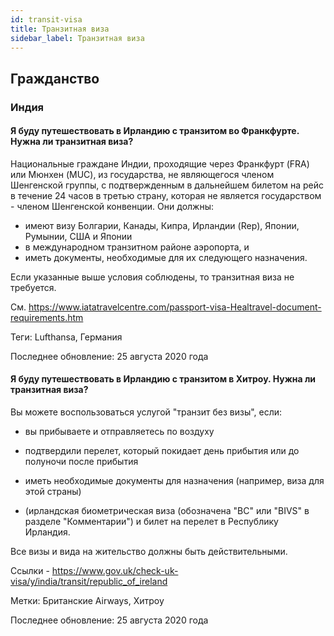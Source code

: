 ```yaml
---
id: transit-visa
title: Транзитная виза
sidebar_label: Транзитная виза
---
```


## Гражданство

### Индия

#### **Я буду путешествовать в Ирландию с транзитом во Франкфурте. Нужна ли транзитная виза?**

Национальные граждане Индии, проходящие через Франкфурт (FRA) или Мюнхен (MUC), из государства, не являющегося членом Шенгенской группы, с подтвержденным в дальнейшем билетом на рейс в течение 24 часов в третью страну, которая не является государством - членом Шенгенской конвенции. Они должны:
- имеют визу Болгарии, Канады, Кипра, Ирландии (Rep), Японии, Румынии, США и Японии
- в международном транзитном районе аэропорта, и
- иметь документы, необходимые для их следующего назначения.

Если указанные выше условия соблюдены, то транзитная виза не требуется.

См. https://www.iatatravelcentre.com/passport-visa-Healtravel-document-requirements.htm

Теги: Lufthansa, Германия

Последнее обновление: 25 августа 2020 года

#### **Я буду путешествовать в Ирландию с транзитом в Хитроу. Нужна ли транзитная виза?**

Вы можете воспользоваться услугой "транзит без визы", если:

* вы прибываете и отправляетесь по воздуху

* подтвердили перелет, который покидает день прибытия или до полуночи после прибытия

* иметь необходимые документы для назначения (например, виза для этой страны)

* (ирландская биометрическая виза (обозначена "BC" или "BIVS" в разделе "Комментарии") и билет на перелет в Республику Ирландия.

Все визы и вида на жительство должны быть действительными.

Ссылки - https://www.gov.uk/check-uk-visa/y/india/transit/republic_of_ireland

Метки: Британские Airways, Хитроу

Последнее обновление: 25 августа 2020 года